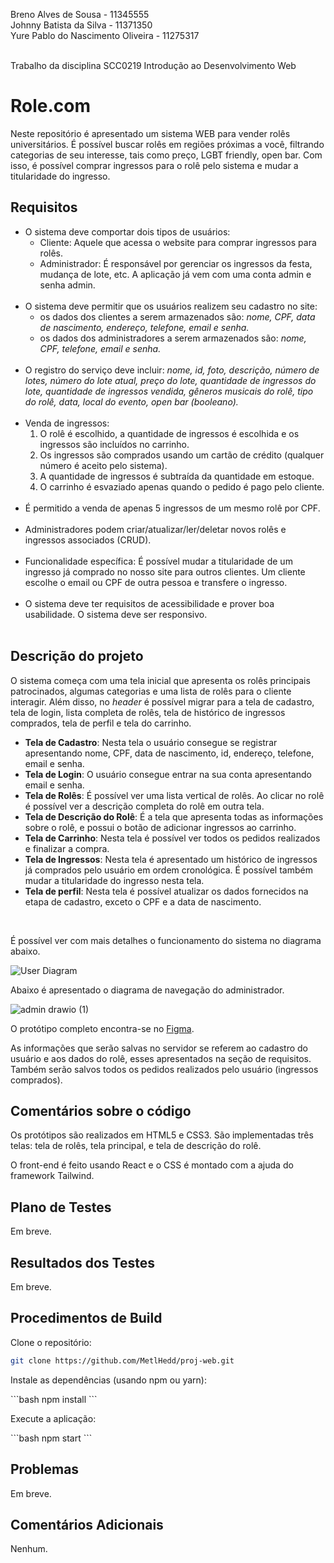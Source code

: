 Breno Alves de Sousa - 11345555 <br>
Johnny Batista da Silva - 11371350 <br>
Yure Pablo do Nascimento Oliveira - 11275317 <br> <br>

Trabalho da disciplina SCC0219 Introdução ao Desenvolvimento Web


# Role.com

<p> Neste repositório é apresentado um sistema WEB para vender rolês universitários. É possível buscar rolês em regiões próximas a você, 
  filtrando categorias de seu interesse, tais como preço, LGBT friendly, open bar. Com isso, é possível comprar ingressos para o rolê pelo sistema 
  e mudar a titularidade do ingresso. </p>

## Requisitos
<p> <ul>
  <li> O sistema deve comportar dois tipos de usuários:
      <ul>
        <li> Cliente: Aquele que acessa o website para comprar ingressos para rolês.</li>
        <li> Administrador: É responsável por gerenciar os ingressos da festa, mudança de lote, etc. A aplicação já vem com uma conta admin e senha admin.</li>
      </ul>
  </li> <br>
 
  <li> O sistema deve permitir que os usuários realizem seu cadastro no site: 
    <ul>
      <li> os dados dos clientes a serem armazenados são: <i> nome, CPF, data de nascimento, endereço, telefone, email e senha.</i> </li>
      <li> os dados dos administradores a serem armazenados são: <i> nome, CPF, telefone, email e senha.</i> </li>
    </ul>
  </li> <br>
  
  <li> O registro do serviço deve incluir: <i> nome, id, foto, descrição, número de lotes, número do lote atual, preço do lote, quantidade de ingressos do lote, quantidade de ingressos vendida, gêneros musicais do rolê, tipo do rolê, data, local do evento, open bar (booleano). </i> </li> <br>
 
  <li> Venda de ingressos: 
    <ol>
      <li> O rolê é escolhido, a quantidade de ingressos é escolhida e os ingressos são incluídos no carrinho. </li>
      <li> Os ingressos são comprados usando um cartão de crédito (qualquer número é aceito pelo sistema). </li>
      <li> A quantidade de ingressos é subtraída da quantidade em estoque. </li>
      <li> O carrinho é esvaziado apenas quando o pedido é pago pelo cliente.</li>
    </ol> <br>
  </li>
  
  <li>É permitido a venda de apenas 5 ingressos de um mesmo rolê por CPF.</li><br>
  
  <li>Administradores podem criar/atualizar/ler/deletar novos rolês e ingressos associados (CRUD).</li><br>
  
  <li>Funcionalidade específica: 
    É possível mudar a titularidade de um ingresso já comprado no nosso site para outros clientes. 
    Um cliente escolhe o email ou CPF de outra pessoa e transfere o ingresso.</li><br>
  
  <li>O sistema deve ter requisitos de acessibilidade e prover boa usabilidade. O sistema deve ser responsivo.</li><br>
</ul>
</p>

## Descrição do projeto

<p> O sistema começa com uma tela inicial que apresenta os rolês principais patrocinados, 
  algumas categorias e uma lista de rolês para o cliente interagir. Além disso, no <i>header</i> 
  é possível migrar para a tela de cadastro, tela de login, lista completa de rolês, 
  tela de histórico de ingressos comprados, tela de perfil e tela do carrinho.</p>

<ul>
  <li><b>Tela de Cadastro</b>: Nesta tela o usuário consegue se registrar apresentando nome, CPF, data de nascimento, id, endereço, telefone, email e senha.</li>
  <li><b>Tela de Login</b>: O usuário consegue entrar na sua conta apresentando email e senha.</li>
  <li><b>Tela de Rolês</b>: É possível ver uma lista vertical de rolês. 
    Ao clicar no rolê é possível ver a descrição completa do rolê em outra tela.</li>
  <li><b>Tela de Descrição do Rolê</b>: É a tela que apresenta todas as informações sobre o rolê, e possui o botão de adicionar ingressos ao carrinho.</li>
  <li><b>Tela de Carrinho</b>: Nesta tela é possível ver todos os pedidos realizados e finalizar a compra.</li>
  <li><b>Tela de Ingressos</b>: Nesta tela é apresentado um histórico de ingressos já comprados pelo usuário em ordem cronológica. 
    É possível também mudar a titularidade do ingresso nesta tela.</li>
  <li><b>Tela de perfil</b>: Nesta tela é possível atualizar os dados fornecidos na etapa de cadastro, exceto o CPF e a data de nascimento.</li>
</ul> <br>

<p> É possível ver com mais detalhes o funcionamento do sistema no diagrama abaixo. </p>

![User Diagram](https://user-images.githubusercontent.com/48031838/165000645-f153655b-f072-4489-808c-1010eee2d470.png)

<p> Abaixo é apresentado o diagrama de navegação do administrador. </p>

![admin drawio (1)](https://user-images.githubusercontent.com/48031838/174663662-b54a13a1-7e46-404c-9fcf-ef767213c790.png)

<p> O protótipo completo encontra-se no <a href = "https://www.figma.com/file/1atp6XQcNMWrqXp3FoA6Nc/Store?node-id=0%3A1"> Figma</a>. </p>

<p> As informações que serão salvas no servidor se referem ao cadastro do usuário e aos dados do rolê, esses apresentados na seção de requisitos. 
  Também serão salvos todos os pedidos realizados pelo usuário (ingressos comprados). </p>

## Comentários sobre o código

<p>Os protótipos são realizados em HTML5 e CSS3. São implementadas três telas: tela de rolês, tela principal, e tela de descrição do rolê.</p>
<p>O front-end é feito usando React e o CSS é montado com a ajuda do framework Tailwind. </p>

## Plano de Testes

<p>Em breve.</p>

## Resultados dos Testes

<p>Em breve.</p>

## Procedimentos de Build

<p> Clone o repositório: </p>

```bash
git clone https://github.com/MetlHedd/proj-web.git
```

<p> Instale as dependências (usando npm ou yarn): </p>
```bash
npm install
```

<p> Execute a aplicação: </p>
```bash
npm start
```

## Problemas

<p>Em breve.</p>

## Comentários Adicionais

<p> Nenhum. </p>
